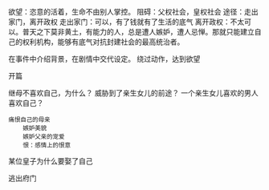欲望：恣意的活着，生命不由别人掌控。
阻碍：父权社会，皇权社会
途径：走出家门，离开政权
	走出家门：可以，有了钱就有了生活的底气
	离开政权：不太可以。普天之下莫非黄土，有能力的人，总是遭人嫉妒，遭人忌惮。那就只能建立自己的权利机构，能够有底气对抗封建社会的最高统治者。


在事件中介绍背景，在剧情中交代设定。
绕过动作，达到欲望

开篇

继母不喜欢自己，为什么？
	威胁到了亲生女儿的前途？
		一个亲生女儿喜欢的男人喜欢自己？
		
	痛恨自己的母亲
		嫉妒美貌
		嫉妒父亲的宠爱
		恨：感情上的恨意

某位皇子为什么要娶了自己


逃出府门